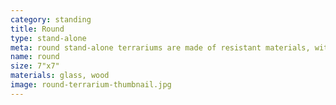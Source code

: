 ```yaml
---
category: standing
title: Round
type: stand-alone 
meta: round stand-alone terrariums are made of resistant materials, with a flat base.
name: round
size: 7"x7"
materials: glass, wood
image: round-terrarium-thumbnail.jpg
---
```


